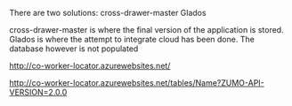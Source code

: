 There are two solutions:
	cross-drawer-master 
	Glados 
	
cross-drawer-master is where the final version of the application is stored. 
Glados is where the attempt to integrate cloud has been done. The database however is not populated

http://co-worker-locator.azurewebsites.net/

http://co-worker-locator.azurewebsites.net/tables/Name?ZUMO-API-VERSION=2.0.0
